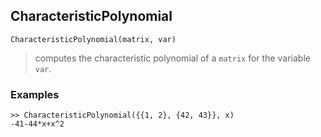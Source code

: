 ## CharacteristicPolynomial

``` 
CharacteristicPolynomial(matrix, var)
``` 

> computes the characteristic polynomial of a `matrix` for the variable `var`.

### Examples
 
``` 
>> CharacteristicPolynomial({{1, 2}, {42, 43}}, x)
-41-44*x+x^2
``` 